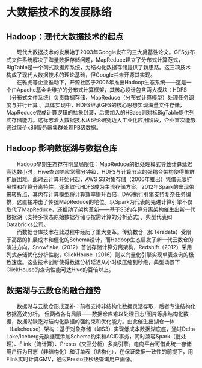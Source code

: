 # 大数据技术的发展脉络
## Hadoop：现代大数据技术的起点 
&emsp;&emsp;现代大数据技术的发展始于2003年Google发布的三大奠基性论文。GFS分布式文件系统解决了海量数据存储问题，MapReduce建立了分布式计算范式，BigTable是一个列式数据库系统，为结构化数据存储提供了新思路。这三项技术构成了现代大数据技术的理论基础，但Google并未开源其实现。    
&emsp;&emsp;在雅虎等企业推动下，开源社区于2006年推出Hadoop生态系统——这是一个由Apache基金会维护的分布式计算框架，其核心设计包含两大模块：HDFS（分布式文件系统）负责数据存储，MapReduce（分布式计算模型）处理任务调度与并行计算 。具体实现中，HDFS继承GFS的核心思想实现海量文件存储，MapReduce完成计算逻辑的抽象封装，后来加入的HBase则对标BigTable提供列式存储能力。这标志着大数据技术从理论研究迈入工业化应用阶段，企业首次能够通过廉价x86服务器集群处理PB级数据。
## Hadoop 影响数据湖与数据仓库
&emsp;&emsp;Hadoop早期生态存在明显局限性：MapReduce的批处理模式导致计算延迟高达数小时，Hive查询响应常需分钟级，HDFS与计算节点的强耦合架构使得集群扩展困难。此时云计算开始兴起，AWS S3对象存储（2006年推出）凭借无限扩展性和存算分离特性，逐渐取代HDFS成为主流存储方案。2012年Spark的出现带来转折点，其内存计算模型将计算效率提升百倍，DAG执行引擎支持复杂任务编排，这直接冲击了传统MapReduce的地位。以Spark为代表的先进计算引擎不仅取代了MapReduce，还推动了架构革新——基于S3的存算分离架构催生出新一代数据湖（支持多模态原始数据存储与按需计算的分析范式），典型代表如Databricks公司。    
&emsp;&emsp;而数据仓库技术在此过程中经历了重大变革。传统数仓（如Teradata）受限于高昂的扩展成本和僵化的Schema设计，而Hadoop生态启发了新一代云数仓的演进方向。Snowflake（2012）首创存储计算分离架构，Redshift（2012）采用列式存储优化分析性能，ClickHouse（2016）则以向量化引擎实现单表查询的极致速度。这些技术创新使得数据分析延迟从小时级压缩到秒级，典型场景下ClickHouse的查询性能可达Hive的百倍以上。
## 数据湖与云数仓的融合趋势
&emsp;&emsp;数据湖与云数仓形成互补：前者支持非结构化数据灵活存取，后者专注结构化数据高效分析。  但两者各有局限——数据仓库难以处理日志/图片等非结构化数据，数据湖缺乏对结构化数据的强约束和优化能力。由此催生出湖仓一体（Lakehouse）架构：基于对象存储（如S3）实现低成本数据湖底座，通过Delta Lake/Iceberg元数据层添加Schema约束和ACID事务，同时兼容Spark（批处理）、Flink（流计算）、Presto（交互分析）多类引擎。电商平台可借此统一存储用户行为日志（非结构化）和订单表（结构化），在保证数据一致性的前提下，用Flink实时计算GMV，通过Presto亚秒级查询用户画像。   
